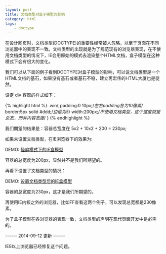 ```yaml
---
layout: post
title: 文档类型对盒子模型的影响
category: html
tags:
    - doctype
---
```


在设计网页时，文档类型(DOCTYPE)的重要性经常被人忽略，以至于页面在不同浏览器中的表现不一致。文档类型的出现就是为了规范现有的浏览器表现，在不使用文档类型的情况下，IE会用原始的模式去渲染整个HTML文档，盒子模型在这种模式下会有很大的变化。

我们可以从下面的例子看到DOCTYPE对盒子模型的影响，可以说文档类型是一个HTML文档的基石，如果没有基石或者基石不稳，建立再宏伟的HTML大厦也是徒然。

设定 div 容器的样式如下：

{% highlight html %}
.win{
  padding:0 10px;/*左右padding各为10像素*/
  border:5px solid #ddd;/*边框为5*/
  width:200px;/*不使用文档类型，这个宽度就是总宽，而非内容宽度*/
}
{% endhighlight %}

我们期望的结果是：容器总宽度在 5x2 + 10x2 + 200 = 230px;

如果未设置文档类型，在IE浏览器下的效果为:

DEMO: [怪癖模式下的IE盒模型](/demo/ie-box-model-quirk.html)

容器的总宽度为200px，显然并不是我们所期望的。

再看下设置了文档类型的情况：

DEMO: [设置文档类型后的IE盒模型](/demo/ie-box-model-doctype.html)

容器的总宽度为230px，这才是我们所期望的。

再使用IE内核之外的浏览器，比如FF查看这两个例子，可以发现总宽都是230像素。

为了盒子模型在各浏览器的表现一致，文档类型的声明在现代页面开发中是必需的。

------ 2014-09-12 更新 ------

IE9以上浏览器已经修复这个问题。
